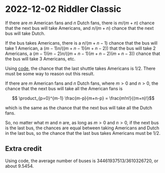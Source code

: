 2022-12-02 Riddler Classic
==========================
If there are $m$ American fans and $n$ Dutch fans, there is $m/(m+n)$ chance
that the next bus will take Americans, and $n/(m+n)$ chance that the next bus
will take Dutch.

If the bus takes Americans, there is a $n/(m+n-1)$ chance that the bus will
take 1 American, a $(m-1)n/((m+n-1)(m+n-2))$ that the bus will take 2
Americans, a $(m-1)(m-2)n/((m+n-1)(m+n-2)(m+n-3))$ chance that the bus
will take 3 Americans, etc.

Using [code](20221202c.hs), the chance that the last shuttle takes Americans
is 1/2.  There must be some way to reason out this result.

If there are $m$ American fans and $n$ Dutch fans, where $m > 0$ and $n > 0$,
the chance that the next bus will take all the American fans is

$$ \product_{p=0}^{m-1} \frac{m-p}{m+n-p} = \frac{m!n!}{(m+n)!}$$

which is the same as the chance that the next bus will take all the
Dutch fans.

So, no matter what $m$ and $n$ are, as long as $m > 0$ and $n > 0$, if the
next bus is the last bus, the chances are equal between taking Americans and
Dutch in the last bus, so the chance that the last bus takes Americans must
be 1/2.

Extra credit
------------
Using code, the average number of buses is 34461937513/3610326720, or about
9.5454.
